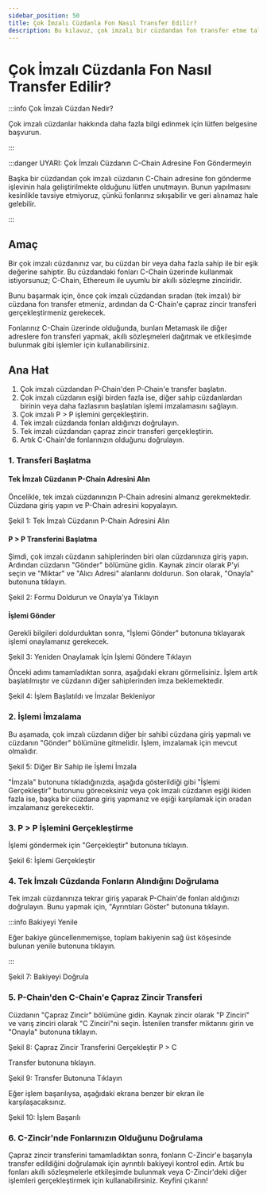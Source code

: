 ```yaml
---
sidebar_position: 50
title: Çok İmzalı Cüzdanla Fon Nasıl Transfer Edilir?
description: Bu kılavuz, çok imzalı bir cüzdandan fon transfer etme talimatlarını sunmaktadır.
---
```


# Çok İmzalı Cüzdanla Fon Nasıl Transfer Edilir?

:::info Çok İmzalı Cüzdan Nedir?

Çok imzalı cüzdanlar hakkında daha fazla bilgi edinmek için lütfen  belgesine başvurun.

:::

:::danger UYARI: Çok İmzalı Cüzdanın C-Chain Adresine Fon Göndermeyin

Başka bir cüzdandan çok imzalı cüzdanın C-Chain adresine fon gönderme işlevinin hala geliştirilmekte olduğunu lütfen unutmayın. Bunun yapılmasını kesinlikle tavsiye etmiyoruz, çünkü fonlarınız sıkışabilir ve geri alınamaz hale gelebilir.

:::

## Amaç

Bir çok imzalı cüzdanınız var, bu cüzdan bir veya daha fazla sahip ile bir eşik değerine sahiptir. Bu cüzdandaki fonları C-Chain üzerinde kullanmak istiyorsunuz; C-Chain, Ethereum ile uyumlu bir akıllı sözleşme zinciridir.

Bunu başarmak için, önce çok imzalı cüzdandan sıradan (tek imzalı) bir cüzdana fon transfer etmeniz, ardından da C-Chain'e çapraz zincir transferi gerçekleştirmeniz gerekecek.

Fonlarınız C-Chain üzerinde olduğunda, bunları Metamask ile diğer adreslere fon transferi yapmak, akıllı sözleşmeleri dağıtmak ve etkileşimde bulunmak gibi işlemler için kullanabilirsiniz.

## Ana Hat

1. Çok imzalı cüzdandan P-Chain'den P-Chain'e transfer başlatın.
2. Çok imzalı cüzdanın eşiği birden fazla ise, diğer sahip cüzdanlardan birinin veya daha fazlasının başlatılan işlemi imzalamasını sağlayın.
3. Çok imzalı P > P işlemini gerçekleştirin.
4. Tek imzalı cüzdanda fonları aldığınızı doğrulayın.
5. Tek imzalı cüzdandan çapraz zincir transferi gerçekleştirin.
6. Artık C-Chain'de fonlarınızın olduğunu doğrulayın.

### 1. Transferi Başlatma

#### Tek İmzalı Cüzdanın P-Chain Adresini Alın

Öncelikle, tek imzalı cüzdanınızın P-Chain adresini almanız gerekmektedir. Cüzdana giriş yapın ve P-Chain adresini kopyalayın.



Şekil 1: Tek İmzalı Cüzdanın P-Chain Adresini Alın


#### P > P Transferini Başlatma

Şimdi, çok imzalı cüzdanın sahiplerinden biri olan cüzdanınıza giriş yapın. Ardından cüzdanın "Gönder" bölümüne gidin. Kaynak zincir olarak P'yi seçin ve "Miktar" ve "Alıcı Adresi" alanlarını doldurun. Son olarak, "Onayla" butonuna tıklayın.



Şekil 2: Formu Doldurun ve Onayla'ya Tıklayın


#### İşlemi Gönder

Gerekli bilgileri doldurduktan sonra, "İşlemi Gönder" butonuna tıklayarak işlemi onaylamanız gerekecek.



Şekil 3: Yeniden Onaylamak İçin İşlemi Göndere Tıklayın


Önceki adımı tamamladıktan sonra, aşağıdaki ekranı görmelisiniz. İşlem artık başlatılmıştır ve cüzdanın diğer sahiplerinden imza beklemektedir.



Şekil 4: İşlem Başlatıldı ve İmzalar Bekleniyor


### 2. İşlemi İmzalama

Bu aşamada, çok imzalı cüzdanın diğer bir sahibi cüzdana giriş yapmalı ve cüzdanın "Gönder" bölümüne gitmelidir. İşlem, imzalamak için mevcut olmalıdır.



Şekil 5: Diğer Bir Sahip ile İşlemi İmzala


"İmzala" butonuna tıkladığınızda, aşağıda gösterildiği gibi "İşlemi Gerçekleştir" butonunu göreceksiniz veya çok imzalı cüzdanın eşiği ikiden fazla ise, başka bir cüzdana giriş yapmanız ve eşiği karşılamak için oradan imzalamanız gerekecektir.

### 3. P > P İşlemini Gerçekleştirme

İşlemi göndermek için "Gerçekleştir" butonuna tıklayın.



Şekil 6: İşlemi Gerçekleştir


### 4. Tek İmzalı Cüzdanda Fonların Alındığını Doğrulama

Tek imzalı cüzdanınıza tekrar giriş yaparak P-Chain'de fonları aldığınızı doğrulayın. Bunu yapmak için, "Ayrıntıları Göster" butonuna tıklayın.

:::info Bakiyeyi Yenile

Eğer bakiye güncellenmemişse, toplam bakiyenin sağ üst köşesinde bulunan yenile butonuna tıklayın.

:::



Şekil 7: Bakiyeyi Doğrula


### 5. P-Chain'den C-Chain'e Çapraz Zincir Transferi

Cüzdanın "Çapraz Zincir" bölümüne gidin. Kaynak zincir olarak "P Zinciri" ve varış zinciri olarak "C Zinciri"ni seçin. İstenilen transfer miktarını girin ve "Onayla" butonuna tıklayın.



Şekil 8: Çapraz Zincir Transferini Gerçekleştir P > C


Transfer butonuna tıklayın.



Şekil 9: Transfer Butonuna Tıklayın


Eğer işlem başarılıysa, aşağıdaki ekrana benzer bir ekran ile karşılaşacaksınız.



Şekil 10: İşlem Başarılı


### 6. C-Zincir'nde Fonlarınızın Olduğunu Doğrulama

Çapraz zincir transferini tamamladıktan sonra, fonların C-Zincir'e başarıyla transfer edildiğini doğrulamak için ayrıntılı bakiyeyi kontrol edin. Artık bu fonları akıllı sözleşmelerle etkileşimde bulunmak veya C-Zincir'deki diğer işlemleri gerçekleştirmek için kullanabilirsiniz. Keyfini çıkarın!